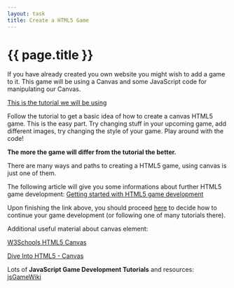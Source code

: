 ```yaml
---
layout: task
title: Create a HTML5 Game
---
```

{{ page.title }}
================

If you have already created you own website you might wish to add a game to it.
This game will be using a Canvas and some JavaScript code for manipulating our Canvas.

[This is the tutorial we will be using](http://www.lostdecadegames.com/how-to-make-a-simple-html5-canvas-game/)

Follow the tutorial to get a basic idea of how to create a canvas HTML5 game. This is the easy part.
Try changing stuff in your upcoming game, add different images, try changing the style of your game. Play around with the code!

__The more the game will differ from the tutorial the better.__


There are many ways and paths to creating a HTML5 game, using canvas is just one of them.

The following article will give you some informations about further HTML5 game development:
[Getting started with HTML5 game development](https://hacks.mozilla.org/2013/09/getting-started-with-html5-game-development/)

Upon finishing the link above, you should proceed [here](https://github.com/DaRaFF/jsgamewiki) to decide how to continue your game development (or following one of many tutorials there).



Additional useful material about canvas element:

[W3Schools HTML5 Canvas](http://www.w3schools.com/html/html5_canvas.asp)

[Dive Into HTML5 - Canvas](http://diveintohtml5.info/canvas.html)

Lots of __JavaScript Game Development Tutorials__ and resources:
[jsGameWiki](https://github.com/DaRaFF/jsgamewiki)